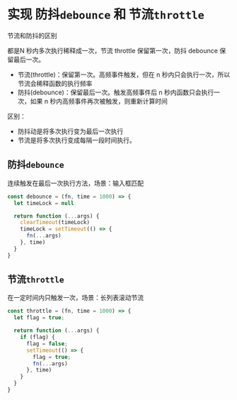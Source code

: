 # 实现 防抖`debounce` 和 节流`throttle`

节流和防抖的区别

都是N 秒内多次执行稀释成一次，节流 throttle 保留第一次，防抖 debounce 保留最后一次。

- 节流(throttle)：保留第一次。高频事件触发，但在 n 秒内只会执行一次，所以节流会稀释函数的执行频率
- 防抖(debounce)：保留最后一次。触发高频事件后 n 秒内函数只会执行一次，如果 n 秒内高频事件再次被触发，则重新计算时间

区别：

- 防抖动是将多次执行变为最后一次执行
- 节流是将多次执行变成每隔一段时间执行。

## 防抖`debounce`

连续触发在最后一次执行方法，场景：输入框匹配

```js
const debounce = (fn, time = 1000) => {
  let timeLock = null

  return function (...args) {
    clearTimeout(timeLock)
    timeLock = setTimeout(() => {
      fn(...args)
    }, time)
  }
}
```

## 节流`throttle`

在一定时间内只触发一次，场景：长列表滚动节流

```js
const throttle = (fn, time = 1000) => {
  let flag = true;

  return function (...args) {
    if (flag) {
      flag = false;
      setTimeout(() => {
        flag = true;
        fn(...args)
      }, time)
    }
  }
}
```
